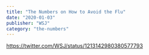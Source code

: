 ```yaml
---
title: "The Numbers on How to Avoid the Flu"
date: "2020-01-03"
publisher: "WSJ"
category: "the-numbers"
---
```


https://twitter.com/WSJ/status/1213142980380577793